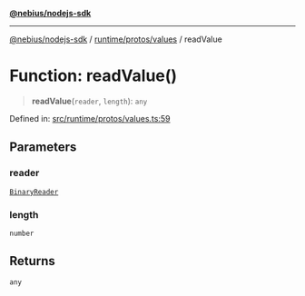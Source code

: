 [**@nebius/nodejs-sdk**](../../../../README.md)

---

[@nebius/nodejs-sdk](../../../../README.md) / [runtime/protos/values](../README.md) / readValue

# Function: readValue()

> **readValue**(`reader`, `length`): `any`

Defined in: [src/runtime/protos/values.ts:59](https://github.com/nebius/nodejs-sdk/blob/a37d220b2851e3bf0d396cb03828d544f584df45/src/runtime/protos/values.ts#L59)

## Parameters

### reader

[`BinaryReader`](../../core/classes/BinaryReader.md)

### length

`number`

## Returns

`any`

